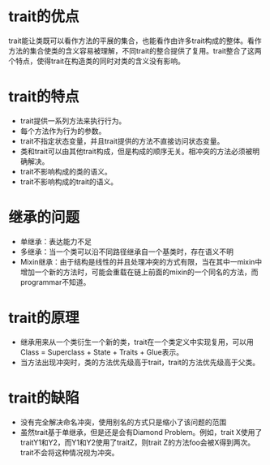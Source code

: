 # trait的优点

trait能让类既可以看作方法的平展的集合，也能看作由许多trait构成的整体。看作方法的集合使类的含义容易被理解，不同trait的整合提供了复用。trait整合了这两个特点，使得trait在构造类的同时对类的含义没有影响。

# trait的特点

- trait提供一系列方法来执行行为。
- 每个方法作为行为的参数。
- trait不指定状态变量，并且trait提供的方法不直接访问状态变量。
- 类和trait可以由其他trait构成，但是构成的顺序无关。相冲突的方法必须被明确解决。
- trait不影响构成的类的语义。
- trait不影响构成的trait的语义。

# 继承的问题

* 单继承：表达能力不足
* 多继承：当一个类可以沿不同路径继承自一个基类时，存在语义不明
* Mixin继承：由于结构是线性的并且处理冲突的方式有限，当在其中一mixin中增加一个新的方法时，可能会重载在链上前面的mixin的一个同名的方法，而programmar不知道。

# trait的原理

* 继承用来从一个类衍生一个新的类，trait在一个类定义中实现复用，可以用Class = Superclass + State + Traits + Glue表示。
* 当方法出现冲突时，类的方法优先级高于trait，trait的方法优先级高于父类。

# trait的缺陷

* 没有完全解决命名冲突，使用别名的方式只是缩小了该问题的范围
* 虽然trait基于单继承，但是还是会有Diamond Problem。例如，trait X使用了traitY1和Y2，而Y1和Y2使用了traitZ，则trait Z的方法foo会被X得到两次。trait不会将这种情况视为冲突。













